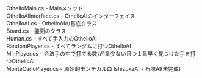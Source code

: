 OthelloMain.cs - Mainメソッド  
OthelloAIInterface.cs - OthelloAIのインターフェイス  
OthelloAI.cs - OthelloAIの基底クラス  
Board.cs - 盤面のクラス  
Human.cs - すべて手入力のOthelloAI  
RandomPlayer.cs - すべてランダムに打つOthelloAI  
MinPlayer.cs - 合法手の中で打てる数が1番少ない且つ１番早く見つけた手を打つOthelloAI  
MonteCarloPlayer.cs - 原始的モンテカルロ
IshizukaAI - 石塚AI(未完成)  